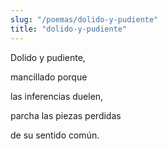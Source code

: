 ```yaml
---
slug: "/poemas/dolido-y-pudiente"
title: "dolido-y-pudiente"
---
```

Dolido y pudiente,

mancillado porque

las inferencias duelen,

parcha las piezas perdidas

de su sentido común.